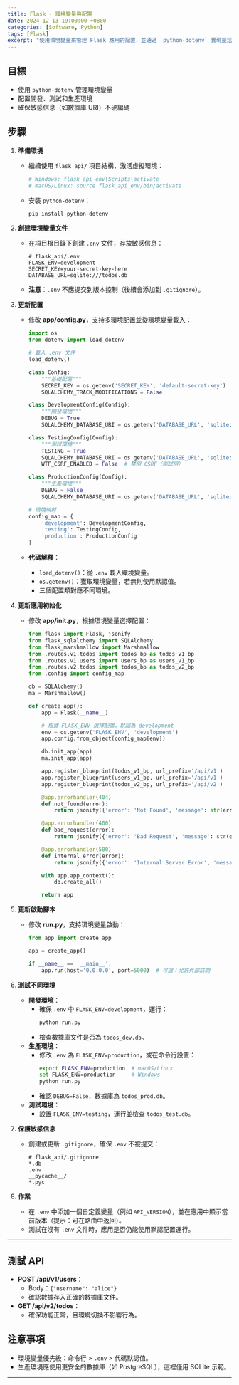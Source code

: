 ```yaml
---
title: Flask - 環境變量與配置
date: 2024-12-13 19:00:00 +0800
categories: [Software, Python]
tags: [Flask]
excerpt: "使用環境變量來管理 Flask 應用的配置，並通過 `python-dotenv` 實現靈活的開發、測試和生產環境切換。"
---
```


## **目標**

- 使用 `python-dotenv` 管理環境變量
- 配置開發、測試和生產環境
- 確保敏感信息（如數據庫 URI）不硬編碼

## **步驟**

1. **準備環境**

   - 繼續使用 `flask_api/` 項目結構，激活虛擬環境：
     ```bash
     # Windows: flask_api_env\Scripts\activate
     # macOS/Linux: source flask_api_env/bin/activate
     ```
   - 安裝 `python-dotenv`：
     ```bash
     pip install python-dotenv
     ```

2. **創建環境變量文件**

   - 在項目根目錄下創建 `.env` 文件，存放敏感信息：
     ```
     # flask_api/.env
     FLASK_ENV=development
     SECRET_KEY=your-secret-key-here
     DATABASE_URL=sqlite:///todos.db
     ```
   - **注意**：`.env` 不應提交到版本控制（後續會添加到 `.gitignore`）。

3. **更新配置**

   - 修改 **app/config.py**，支持多環境配置並從環境變量載入：

     ```python
     import os
     from dotenv import load_dotenv

     # 載入 .env 文件
     load_dotenv()

     class Config:
         """基礎配置"""
         SECRET_KEY = os.getenv('SECRET_KEY', 'default-secret-key')
         SQLALCHEMY_TRACK_MODIFICATIONS = False

     class DevelopmentConfig(Config):
         """開發環境"""
         DEBUG = True
         SQLALCHEMY_DATABASE_URI = os.getenv('DATABASE_URL', 'sqlite:///todos_dev.db')

     class TestingConfig(Config):
         """測試環境"""
         TESTING = True
         SQLALCHEMY_DATABASE_URI = os.getenv('DATABASE_URL', 'sqlite:///todos_test.db')
         WTF_CSRF_ENABLED = False  # 禁用 CSRF（測試用）

     class ProductionConfig(Config):
         """生產環境"""
         DEBUG = False
         SQLALCHEMY_DATABASE_URI = os.getenv('DATABASE_URL', 'sqlite:///todos_prod.db')

     # 環境映射
     config_map = {
         'development': DevelopmentConfig,
         'testing': TestingConfig,
         'production': ProductionConfig
     }
     ```

   - **代碼解釋**：
     - `load_dotenv()`：從 `.env` 載入環境變量。
     - `os.getenv()`：獲取環境變量，若無則使用默認值。
     - 三個配置類對應不同環境。

4. **更新應用初始化**

   - 修改 **app/**init**.py**，根據環境變量選擇配置：

     ```python
     from flask import Flask, jsonify
     from flask_sqlalchemy import SQLAlchemy
     from flask_marshmallow import Marshmallow
     from .routes.v1.todos import todos_bp as todos_v1_bp
     from .routes.v1.users import users_bp as users_v1_bp
     from .routes.v2.todos import todos_bp as todos_v2_bp
     from .config import config_map

     db = SQLAlchemy()
     ma = Marshmallow()

     def create_app():
         app = Flask(__name__)

         # 根據 FLASK_ENV 選擇配置，默認為 development
         env = os.getenv('FLASK_ENV', 'development')
         app.config.from_object(config_map[env])

         db.init_app(app)
         ma.init_app(app)

         app.register_blueprint(todos_v1_bp, url_prefix='/api/v1')
         app.register_blueprint(users_v1_bp, url_prefix='/api/v1')
         app.register_blueprint(todos_v2_bp, url_prefix='/api/v2')

         @app.errorhandler(404)
         def not_found(error):
             return jsonify({'error': 'Not Found', 'message': str(error)}), 404

         @app.errorhandler(400)
         def bad_request(error):
             return jsonify({'error': 'Bad Request', 'message': str(error)}), 400

         @app.errorhandler(500)
         def internal_error(error):
             return jsonify({'error': 'Internal Server Error', 'message': 'Something went wrong on our end'}), 500

         with app.app_context():
             db.create_all()

         return app
     ```

5. **更新啟動腳本**

   - 修改 **run.py**，支持環境變量啟動：

     ```python
     from app import create_app

     app = create_app()

     if __name__ == '__main__':
         app.run(host='0.0.0.0', port=5000)  # 可選：允許外部訪問
     ```

6. **測試不同環境**

   - **開發環境**：
     - 確保 `.env` 中 `FLASK_ENV=development`，運行：
       ```bash
       python run.py
       ```
     - 檢查數據庫文件是否為 `todos_dev.db`。
   - **生產環境**：
     - 修改 `.env` 為 `FLASK_ENV=production`，或在命令行設置：
       ```bash
       export FLASK_ENV=production  # macOS/Linux
       set FLASK_ENV=production     # Windows
       python run.py
       ```
     - 確認 `DEBUG=False`，數據庫為 `todos_prod.db`。
   - **測試環境**：
     - 設置 `FLASK_ENV=testing`，運行並檢查 `todos_test.db`。

7. **保護敏感信息**

   - 創建或更新 `.gitignore`，確保 `.env` 不被提交：
     ```
     # flask_api/.gitignore
     *.db
     .env
     __pycache__/
     *.pyc
     ```

8. **作業**
   - 在 `.env` 中添加一個自定義變量（例如 `API_VERSION`），並在應用中顯示當前版本（提示：可在路由中返回）。
   - 測試在沒有 `.env` 文件時，應用是否仍能使用默認配置運行。

---

## **測試 API**

- **POST /api/v1/users**：
  - Body：`{"username": "alice"}`
  - 確認數據存入正確的數據庫文件。
- **GET /api/v2/todos**：
  - 確保功能正常，且環境切換不影響行為。

## **注意事項**

- 環境變量優先級：命令行 > `.env` > 代碼默認值。
- 生產環境應使用更安全的數據庫（如 PostgreSQL），這裡僅用 SQLite 示範。

---
